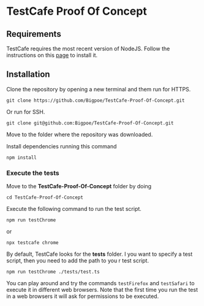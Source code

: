 # TestCafe Proof Of Concept

## Requirements

TestCafe requires the most recent version of NodeJS. Follow the instructions on this [page](https://nodejs.org/en/) to install it.

## Installation

Clone the repository by opening a new terminal and them run for HTTPS.

`git clone https://github.com/Bigpoe/TestCafe-Proof-Of-Concept.git`

Or run for SSH.

`git clone git@github.com:Bigpoe/TestCafe-Proof-Of-Concept.git`

Move to the folder where the repository was downloaded.

Install dependencies running this command

`npm install`

### Execute the tests

Move to the **TestCafe-Proof-Of-Concept** folder by doing 

`cd TestCafe-Proof-Of-Concept`

Execute the following command to run the test script.

`npm run testChrome`

or 

`npx testcafe chrome`

By default, TestCafe looks for the **tests** folder. I you want to specify a test script, then you need to add the path to you r test script.

`npm run testChrome ./tests/test.ts`

You can play around and try the commands `testFirefox` and `testSafari` to execute it in different web browsers. Note that the first time you run the test in a web browsers it will ask for permissions to be executed.
